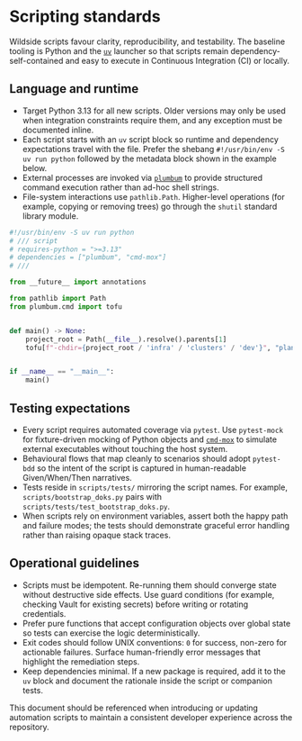 # Scripting standards

Wildside scripts favour clarity, reproducibility, and testability. The
baseline tooling is Python and the [`uv`](https://github.com/astral-sh/uv)
launcher so that scripts remain dependency-self-contained and easy to execute
in Continuous Integration (CI) or locally.

## Language and runtime

- Target Python 3.13 for all new scripts. Older versions may only be used when
  integration constraints require them, and any exception must be documented
  inline.
- Each script starts with an `uv` script block so runtime and dependency
  expectations travel with the file. Prefer the shebang `#!/usr/bin/env -S uv
  run python` followed by the metadata block shown in the example below.
- External processes are invoked via [`plumbum`](https://plumbum.readthedocs.io)
  to provide structured command execution rather than ad-hoc shell strings.
- File-system interactions use `pathlib.Path`. Higher-level operations (for
  example, copying or removing trees) go through the `shutil` standard library
  module.

```python
#!/usr/bin/env -S uv run python
# /// script
# requires-python = ">=3.13"
# dependencies = ["plumbum", "cmd-mox"]
# ///

from __future__ import annotations

from pathlib import Path
from plumbum.cmd import tofu


def main() -> None:
    project_root = Path(__file__).resolve().parents[1]
    tofu[f"-chdir={project_root / 'infra' / 'clusters' / 'dev'}", "plan"]()


if __name__ == "__main__":
    main()
```

## Testing expectations

- Every script requires automated coverage via `pytest`. Use `pytest-mock` for
  fixture-driven mocking of Python objects and
  [`cmd-mox`](https://github.com/leynos/cmd-mox/) to simulate external
  executables without touching the host system.
- Behavioural flows that map cleanly to scenarios should adopt `pytest-bdd` so
  the intent of the script is captured in human-readable Given/When/Then
  narratives.
- Tests reside in `scripts/tests/` mirroring the script names. For example,
  `scripts/bootstrap_doks.py` pairs with
  `scripts/tests/test_bootstrap_doks.py`.
- When scripts rely on environment variables, assert both the happy path and
  failure modes; the tests should demonstrate graceful error handling rather
  than raising opaque stack traces.

## Operational guidelines

- Scripts must be idempotent. Re-running them should converge state without
  destructive side effects. Use guard conditions (for example, checking Vault
  for existing secrets) before writing or rotating credentials.
- Prefer pure functions that accept configuration objects over global state so
  tests can exercise the logic deterministically.
- Exit codes should follow UNIX conventions: `0` for success, non-zero for
  actionable failures. Surface human-friendly error messages that highlight the
  remediation steps.
- Keep dependencies minimal. If a new package is required, add it to the `uv`
  block and document the rationale inside the script or companion tests.

This document should be referenced when introducing or updating automation
scripts to maintain a consistent developer experience across the repository.
